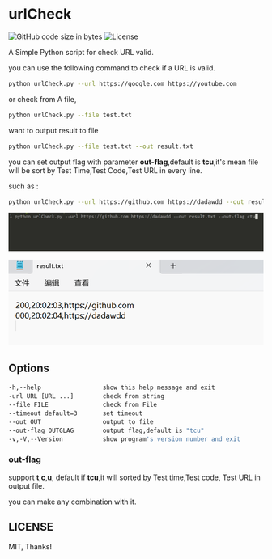 # urlCheck

![GitHub code size in bytes](https://img.shields.io/github/languages/code-size/ruxia-TJY/urlCheck)   ![License](https://img.shields.io/badge/License-MIT-blue)

A Simple Python script for check URL valid.

you can use the following command to check if a URL is valid.
```bash
python urlCheck.py --url https://google.com https://youtube.com
```
or check from A file,
```bash
python urlCheck.py --file test.txt
```

want to output result to file

```bash
python urlCheck.py --file test.txt --out result.txt
```

you can set output flag with parameter **out-flag**,default is **tcu**,it's mean file will be sort by Test Time,Test Code,Test URL in every line.

such as :

```bash
python urlCheck.py --url https://github.com https://dadawdd --out result.txt --out-flag ctu
```

![](./resource/1.gif)

![](./resource/2.png)



## Options

```bash
-h,--help                 show this help message and exit
-url URL [URL ...]        check from string
--file FILE               check from File
--timeout default=3       set timeout
--out OUT				  output to file
--out-flag OUTGLAG        output flag,default is "tcu"
-v,-V,--Version           show program's version number and exit
```



### out-flag

support **t**,**c**,**u**, default if **tcu**,it will sorted by Test time,Test code, Test URL in output file.

you can make any combination with it.



## LICENSE

MIT, Thanks!
